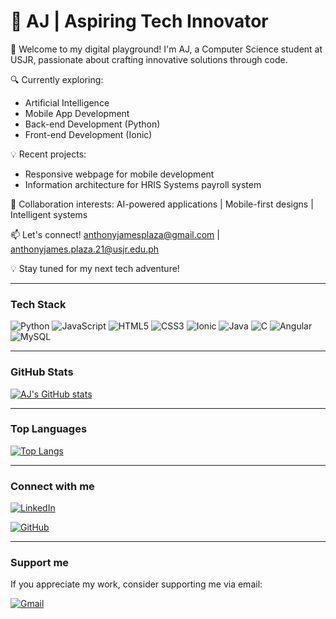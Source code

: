 # 🚀 AJ | Aspiring Tech Innovator

👋 Welcome to my digital playground! I'm AJ, a Computer Science student at USJR, passionate about crafting innovative solutions through code.

🔍 Currently exploring:
- Artificial Intelligence
- Mobile App Development
- Back-end Development (Python)
- Front-end Development (Ionic)

💡 Recent projects:
- Responsive webpage for mobile development
- Information architecture for HRIS Systems payroll system

🤝 Collaboration interests:
AI-powered applications | Mobile-first designs | Intelligent systems

📫 Let's connect!
anthonyjamesplaza@gmail.com | anthonyjames.plaza.21@usjr.edu.ph

💡 Stay tuned for my next tech adventure!

---

### Tech Stack

![Python](https://img.shields.io/badge/python-3670A0?style=for-the-badge&logo=python&logoColor=ffdd54)
![JavaScript](https://img.shields.io/badge/javascript-%23323330.svg?style=for-the-badge&logo=javascript&logoColor=%23F7DF1E)
![HTML5](https://img.shields.io/badge/html5-%23E34F26.svg?style=for-the-badge&logo=html5&logoColor=white)
![CSS3](https://img.shields.io/badge/css3-%231572B6.svg?style=for-the-badge&logo=css3&logoColor=white)
![Ionic](https://img.shields.io/badge/Ionic-%233880FF.svg?style=for-the-badge&logo=ionic&logoColor=white)
![Java](https://img.shields.io/badge/java-%23ED8B00.svg?style=for-the-badge&logo=openjdk&logoColor=white)
![C](https://img.shields.io/badge/c-%2300599C.svg?style=for-the-badge&logo=c&logoColor=white)
![Angular](https://img.shields.io/badge/angular-%23DD0031.svg?style=for-the-badge&logo=angular&logoColor=white)
![MySQL](https://img.shields.io/badge/mysql-%2300f.svg?style=for-the-badge&logo=mysql&logoColor=white)

---

### GitHub Stats

[![AJ's GitHub stats](https://github-readme-stats.vercel.app/api?username=KuyaSei&show_icons=true&theme=tokyonight)](https://github.com/KuyaSei/github-readme-stats)

---

### Top Languages

[![Top Langs](https://github-readme-stats.vercel.app/api/top-langs/?username=KuyaSei&layout=compact&theme=tokyonight)](https://github.com/KuyaSei/github-readme-stats)

---

### Connect with me

[![LinkedIn](https://img.shields.io/badge/linkedin-%230077B5.svg?style=for-the-badge&logo=linkedin&logoColor=white)](https://www.linkedin.com/in/your-linkedin-profile/)

[![GitHub](https://img.shields.io/badge/github-%23121011.svg?style=for-the-badge&logo=github&logoColor=white)](https://github.com/KuyaSei)

---

### Support me

If you appreciate my work, consider supporting me via email:


[![Gmail](https://img.shields.io/badge/GMAIL-D14836?color=red&style=for-the-badge&logo=gmail&logoColor=white)](mailto:anthonyjamesplaza@gmail.com)




<!---
KuyaSei/KuyaSei is a ✨ special ✨ repository because its `README.md` (this file) appears on your GitHub profile.
You can click the Preview link to take a look at your changes.
--->
